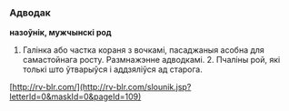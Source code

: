 ### Адводак
**назоўнік, мужчынскі род**

1. Галінка або частка кораня з вочкамі, пасаджаныя асобна для самастойнага росту. Размнажэнне адводкамі. 2. Пчаліны рой, які толькі што ўтварыўся і аддзяліўся ад старога.

<a rel="author">[http://rv-blr.com/](http://rv-blr.com/slounik.jsp?letterId=0&maskId=0&pageId=109)</a>
